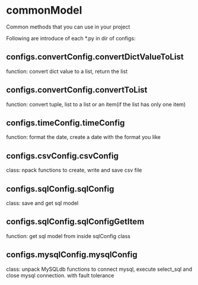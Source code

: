 # commonModel
Common methods that you can use in your project

Following are introduce of each *.py in dir of configs:

## configs.convertConfig.convertDictValueToList 
function: convert dict value to a list, return the list

## configs.convertConfig.convertToList
function: convert tuple, list to a list or an item(if the list has only one item)

## configs.timeConfig.timeConfig
function: format the date, create a date with the format you like

## configs.csvConfig.csvConfig
class: npack functions to create, write and save csv file

## configs.sqlConfig.sqlConfig
class: save and get sql model

## configs.sqlConfig.sqlConfigGetItem
function: get sql model from inside sqlConfig class

## configs.mysqlConfig.mysqlConfig
class: unpack MySQLdb functions to connect mysql, execute select_sql and 
close mysql connection. with fault tolerance

